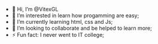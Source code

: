 - 👋 Hi, I’m @VitexGL
- 👀 I’m interested in learn how progamming are easy;
- 🌱 I’m currently learning html, css and Js;
- 💞️ I’m looking to collaborate and be helped to learn more;
- ⚡ Fun fact: I never went to IT college;
  
<!---
VitexGL/VitexGL is a ✨ special ✨ repository because its `README.md` (this file) appears on your GitHub profile.
You can click the Preview link to take a look at your changes.
--->
